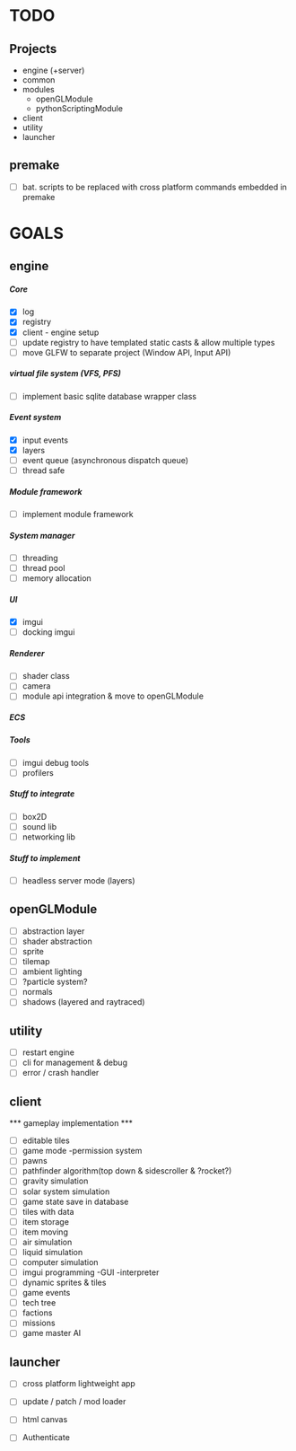 # TODO




## Projects
- engine (+server)
- common
- modules
  - openGLModule
  - pythonScriptingModule
- client
- utility
- launcher

## premake
- [ ] bat. scripts to be replaced with cross platform commands embedded in premake

# GOALS
## engine
##### Core
- [x] log
- [x] registry
- [x] client - engine setup
- [ ] update registry to have templated static casts & allow multiple types
- [ ] move GLFW to separate project (Window API, Input API)
##### virtual file system	(VFS, PFS)
- [ ] implement basic sqlite database wrapper class
##### Event system
- [x] input events
- [x] layers
- [ ] event queue (asynchronous dispatch queue)
- [ ] thread safe
##### Module framework
- [ ] implement module framework
##### System manager
- [ ] threading
- [ ] thread pool
- [ ] memory allocation
##### UI
- [x] imgui
- [ ] docking imgui
##### Renderer
- [ ] shader class
- [ ] camera
- [ ] module api integration & move to openGLModule
##### ECS
##### Tools
- [ ] imgui debug tools
- [ ] profilers
##### Stuff to integrate
- [ ] box2D
- [ ] sound lib
- [ ] networking lib
##### Stuff to implement
- [ ] headless server mode (layers)

## openGLModule
- [ ] abstraction layer
- [ ] shader abstraction
- [ ] sprite
- [ ] tilemap
- [ ] ambient lighting
- [ ] ?particle system?
- [ ] normals
- [ ] shadows (layered and raytraced)

## utility
- [ ] restart engine
- [ ] cli for management & debug
- [ ] error / crash handler

## client
*** gameplay implementation ***
- [ ] editable tiles
- [ ] game mode	-permission system
- [ ] pawns
- [ ] pathfinder algorithm(top down & sidescroller & ?rocket?)
- [ ] gravity simulation
- [ ] solar system simulation
- [ ] game state save in database
- [ ] tiles with data
- [ ] item storage
- [ ] item moving
- [ ] air simulation
- [ ] liquid simulation
- [ ] computer simulation
- [ ] imgui programming	-GUI	-interpreter
- [ ] dynamic sprites & tiles
- [ ] game events
- [ ] tech tree
- [ ] factions
- [ ] missions
- [ ] game master AI

## launcher
- [ ] cross platform lightweight app
- [ ] update / patch / mod loader
- [ ] html canvas
- [ ] Authenticate



